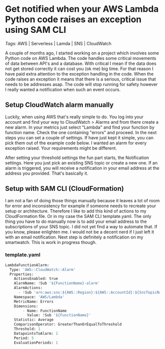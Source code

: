 # Get notified when your AWS Lambda Python code raises an exception using SAM CLI

*Tags:* AWS | Serverless | Lamda | SNS | CloudWatch

A couple of months ago, I started working on a project which involves some Python code on AWS Lambda. The code handles some critical movements of data between 
API's and a database. With critical I mean if the data does not get stored correctly it can cost you (ok me) big time.
For that reason I have paid extra attention to the exception handling in the code. When the code raises an exception it means that there is a serious, critical issue
that needs to be addresses asap. The code will stop running for safety however I really wanted a notification when such an event occurs. 

## Setup CloudWatch alarm manually
Luckily, when using AWS that's really simple to do. You log into your account and find your way to CloudWatch > Alarms and from there create a new alarm. 
In your metrics just select "Lambda" and find your function by function name. Check the one containing "errors" and proceed. In the next steps you can set a couple of settings. If have just kept it simple, you can pick them out of the example code below. 
I wanted an alarm for every exception raised. Your requirements might be different.

After setting your threshold settings the fun part starts, the Notification settings. Here you just pick an existing SNS topic or create a new one. If an alarm is triggered, you will receive a notification in your email address at the address you provided. That's basically it.

## Setup with SAM CLI (CloudFormation)
I am not a fan of doing those things manually because it leaves a lot of room for error and inconsistency for example if someone needs to recreate your setup or architecture. Therefore I like to add this kind of actions to my CloudFormation file. Or in my case the SAM CLI template.yaml. The only thing you have to do manually now is to add your email address to the subscriptions of your SNS topic. I did not yet find a way to automate that. If you know, please enlighten me. I would not be a decent nerd if I just left it with an email notification. Next step is definitely a notification on my smartwatch. This is work in progress though.

### template.yaml

```python
LambdaFunctionAlarm:
  Type: 'AWS::CloudWatch::Alarm'
  Properties:
    ActionsEnabled: true
    AlarmName: !Sub '${FunctionName}-alarm'
    AlarmActions:
      - !Sub 'arn:aws:sns:${AWS::Region}:${AWS::AccountId}:${SnsTopicName}'
    Namespace: 'AWS/Lambda'
    MetricName: Errors
    Dimensions:
        - Name: FunctionName
          Value: !Sub '${FunctionName}'
    Statistic: Average
    ComparisonOperator: GreaterThanOrEqualToThreshold
    Threshold: 1
    DatapointsToAlarm: 1
    Period: 5
    EvaluationPeriods: 1
```
